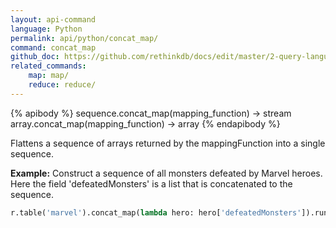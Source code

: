 ```yaml
---
layout: api-command 
language: Python
permalink: api/python/concat_map/
command: concat_map 
github_doc: https://github.com/rethinkdb/docs/edit/master/2-query-language/api/python/transformations/concat_map.md
related_commands:
    map: map/
    reduce: reduce/
---
```


{% apibody %}
sequence.concat_map(mapping_function) → stream
array.concat_map(mapping_function) → array
{% endapibody %}

Flattens a sequence of arrays returned by the mappingFunction into a single sequence.

__Example:__ Construct a sequence of all monsters defeated by Marvel heroes. Here the field
'defeatedMonsters' is a list that is concatenated to the sequence.

```py
r.table('marvel').concat_map(lambda hero: hero['defeatedMonsters']).run(conn)
```
